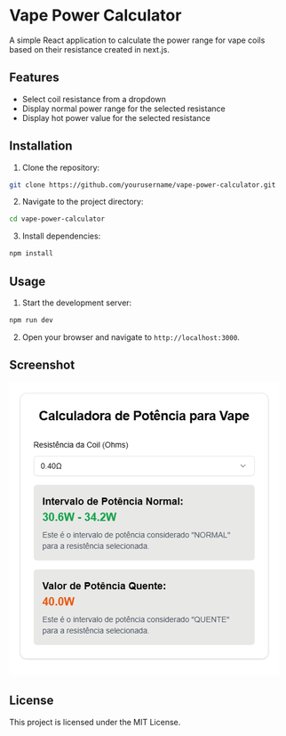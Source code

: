 # Vape Power Calculator

A simple React application to calculate the power range for vape coils based on their resistance created in next.js.

## Features

- Select coil resistance from a dropdown
- Display normal power range for the selected resistance
- Display hot power value for the selected resistance

## Installation

1. Clone the repository:

```sh
git clone https://github.com/yourusername/vape-power-calculator.git
```

2. Navigate to the project directory:

```sh
cd vape-power-calculator
```

3. Install dependencies:

```sh
npm install
```

## Usage

1. Start the development server:

```sh
npm run dev
```

2. Open your browser and navigate to `http://localhost:3000`.

## Screenshot

![Vape Power Calculator](screenshot.png)

## License

This project is licensed under the MIT License.
